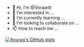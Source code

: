 - 👋 Hi, I’m @Vorawitt
- 👀 I’m interested in ...
- 🌱 I’m currently learning ...
- 💞️ I’m looking to collaborate on ...
- 📫 How to reach me ...

<!---
Vorawitt/Vorawitt is a ✨ special ✨ repository because its `README.md` (this file) appears on your GitHub profile.
You can click the Preview link to take a look at your changes.
--->
[![Anurag's GitHub stats](https://github-readme-stats.vercel.app/api?username=vorawitt&show_icons=true&theme=great-gatsby)](https://github.com/anuraghazra/github-readme-stats)
